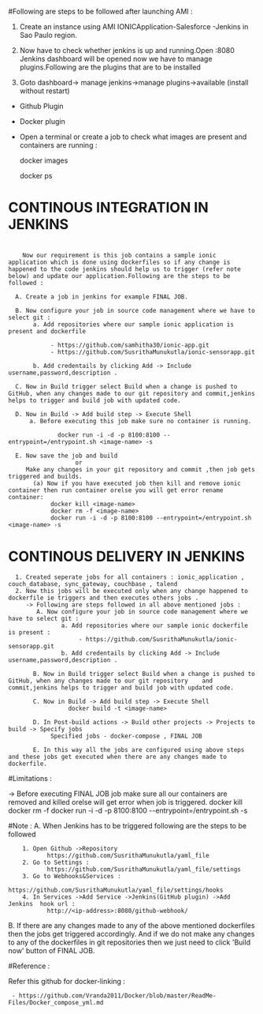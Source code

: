 #Following are steps to be followed after launching AMI :
1. Create an instance using AMI IONICApplication-Salesforce -Jenkins in Sao Paulo region.

2. Now have to check whether jenkins is up and running.Open 
                          <ipaddress>:8080
Jenkins dashboard will be opened now we have to manage plugins.Following are the plugins that are to be installed

3. Goto dashboard-> manage jenkins->manage plugins->available (install without restart)
  
  - Github Plugin
  - Docker plugin
  
  - Open a terminal or create a job to check what images are present and containers are running : 


      docker images
      
      docker ps
      
 # CONTINOUS INTEGRATION IN JENKINS 
 #
        Now our requirement is this job contains a sample ionic application which is done using dockerfiles so if any change is happened to the code jenkins should help us to trigger (refer note below) and update our application.Following are the steps to be followed :
  
      A. Create a job in jenkins for example FINAL JOB.
      
      B. Now configure your job in source code management where we have to select git :
           a. Add repositories where our sample ionic application is present and dockerfile
           
                - https://github.com/samhitha30/ionic-app.git 
                - https://github.com/SusrithaMunukutla/ionic-sensorapp.git
                
           b. Add credentails by clicking Add -> Include username,password,description .
           
      C. Now in Build trigger select Build when a change is pushed to GitHub, when any changes made to our git repository and commit,jenkins helps to trigger and build job with updated code.
     
      D. Now in Build -> Add build step -> Execute Shell
          a. Before executing this job make sure no container is running.
          
                  docker run -i -d -p 8100:8100 --entrypoint=/entrypoint.sh <image-name> -s
      
      E. Now save the job and build 
                       or
         Make any changes in your git repository and commit ,then job gets triggered and builds.
           (a) Now if you have executed job then kill and remove ionic container then run container orelse you will get error rename container:
                docker kill <image-name>
                docker rm -f <image-name>
                docker run -i -d -p 8100:8100 --entrypoint=/entrypoint.sh <image-name> -s
                
                

# CONTINOUS DELIVERY IN JENKINS

      1. Created seperate jobs for all containers : ionic_application , couch_database, sync_gateway, couchbase , talend 
      2. Now this jobs will be executed only when any change happened to dockerfile ie triggers and then executes others jobs .
         -> Following are steps followed in all above mentioned jobs :
            A. Now configure your job in source code management where we have to select git :
                   a. Add repositories where our sample ionic dockerfile is present :
                        - https://github.com/SusrithaMunukutla/ionic-sensorapp.git
                   b. Add credentails by clicking Add -> Include username,password,description .
           
           B. Now in Build trigger select Build when a change is pushed to GitHub, when any changes made to our git repository    and commit,jenkins helps to trigger and build job with updated code.
           
           C. Now in Build -> Add build step -> Execute Shell
                     docker build -t <image-name>
           
           D. In Post-build actions -> Build other projects -> Projects to build -> Specify jobs
                Specified jobs - docker-compose , FINAL JOB
          
           E. In this way all the jobs are configured using above steps and these jobs get executed when there are any changes made to dockerfile.

#Limitations :

 -> Before executing FINAL JOB job make sure all our containers are removed and killed orelse will get  error when job is triggered.
                docker kill <image-name>
                docker rm -f <image-name>
                docker run -i -d -p 8100:8100 --entrypoint=/entrypoint.sh <image-tag> -s   
                        

#Note :
   A. When Jenkins has to be triggered following are the steps to be followed 
          
        1. Open Github ->Repository 
               https://github.com/SusrithaMunukutla/yaml_file
        2. Go to Settings : 
               https://github.com/SusrithaMunukutla/yaml_file/settings
        3. Go to Webhooks&Services :
               https://github.com/SusrithaMunukutla/yaml_file/settings/hooks
        4. In Services ->Add Service ->Jenkins(GitHub plugin) ->Add Jenkins  hook url :
               http://<ip-address>:8080/github-webhook/
 
   B. If there are any changes made to any of the above mentioned dockerfiles then the jobs get triggered accordingly. And if     we do not make any changes to any of the dockerfiles in git repositories then we just need to click 'Build now' button of    FINAL JOB.
         

#Reference : 

   Refer this github for docker-linking :
   
     - https://github.com/Vranda2011/Docker/blob/master/ReadMe-Files/Docker_compose_yml.md

